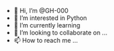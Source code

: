 - 👋 Hi, I’m @GH-000
- 👀 I’m interested in Python
- 🌱 I’m currently learning 
- 💞️ I’m looking to collaborate on ...
- 📫 How to reach me ...

<!---
GH-000/GH-000 is a ✨ special ✨ repository because its `README.md` (this file) appears on your GitHub profile.
You can click the Preview link to take a look at your changes.
--->
